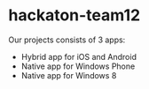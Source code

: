 hackaton-team12
===============


Our projects consists of 3 apps:
- Hybrid app for iOS and Android
- Native app for Windows Phone
- Native app for Windows 8

